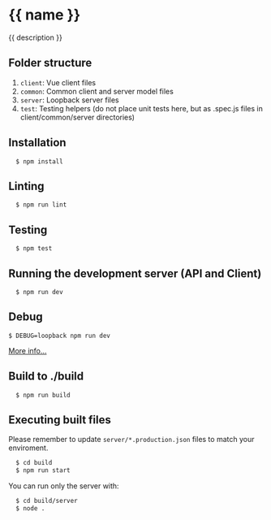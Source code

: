 # {{ name }}

{{ description }}

## Folder structure

1. `client`: Vue client files
2. `common`: Common client and server model files
3. `server`: Loopback server files
4. `test`: Testing helpers (do not place unit tests here, but as .spec.js files in client/common/server directories)

## Installation

```
  $ npm install
```

## Linting

```
  $ npm run lint
```

## Testing

```
  $ npm test
```

## Running the development server (API and Client)

```
  $ npm run dev
```

## Debug

```
$ DEBUG=loopback npm run dev
```

[More info...](https://loopback.io/doc/en/lb3/Setting-debug-strings.html)

## Build to ./build

```
  $ npm run build
```

## Executing built files

Please remember to update `server/*.production.json` files to match your enviroment.

```bash
  $ cd build
  $ npm run start
```

You can run only the server with:

```bash
  $ cd build/server
  $ node .
```
